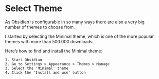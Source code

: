# Select Theme
As Obsidian is configurable in so many ways there are also a very big number of themes to choose from.

I started by selecting the Minimal theme, which is one of the more popular themes with more than 500.000 downloads.

Here’s how to find and install the Minimal theme:

```
1. Start Obsidian  
2. Go to Settings > Appearance > Themes > Manage  
3. Select the 'Minimal' theme  
4. Click the 'Install and use' button
```
